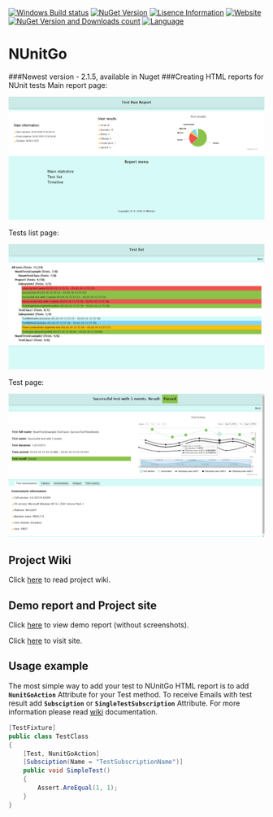 [![Windows Build status](https://ci.appveyor.com/api/projects/status/github/elv1s42/nunitgo?branch=master&svg=true)](https://ci.appveyor.com/project/elv1s42/nunitgo/branch/master)
[![NuGet Version](https://img.shields.io/nuget/v/NUnitGo.svg)](https://www.nuget.org/packages/NUnitGo/)
[![Lisence Information](https://img.shields.io/npm/l/express.svg)](https://github.com/elv1s42/NUnitGo/blob/master/LICENSE.txt)
[![Website](https://img.shields.io/badge/Website-visit-brightgreen.svg)](http://elv1s42.github.io/NUnitGo/)
[![NuGet Version and Downloads count](https://buildstats.info/nuget/NUnitGo)](https://www.nuget.org/packages/NUnitGo/)
[![Language](http://gh-toprated.info/Badges/LanguageBadge?user=elv1s42&repo=nunitgo)](https://github.com/elv1s42/NUnitGo)

# NUnitGo
###Newest version - 2.1.5, available in Nuget
###Creating HTML reports for NUnit tests
Main report page:
<p align="center">
  <img src="https://github.com/elv1s42/NUnitGo/blob/master/ReportScreenshots/mainPage.png?raw=true" alt="Main page screenshot">
</p>
Tests list page:
<p align="center">
  <img src="https://github.com/elv1s42/NUnitGo/blob/master/ReportScreenshots/testListPage.png?raw=true" alt="Test list page screenshot">
</p>
Test page:
<p align="center">
  <img src="https://github.com/elv1s42/NUnitGo/blob/master/ReportScreenshots/testPage.png?raw=true" alt="Test page screenshot">
</p>

## Project Wiki

Click [here](https://github.com/elv1s42/NUnitGo/wiki) to read project wiki.

## Demo report and Project site

Click [here](http://elv1s42.github.io/NUnitGo/ReportExample/) to view demo report (without screenshots).

Click [here](http://elv1s42.github.io/NUnitGo/) to visit site.

##  Usage example

The most simple way to add your test to NUnitGo HTML report is to add **`NunitGoAction`** Attribute for your Test method. To receive Emails with test result add **`Subsciption`** or **`SingleTestSubscription`** Attribute. For more information please read [wiki](https://github.com/elv1s42/NUnitGo/wiki) documentation.

```csharp
[TestFixture]
public class TestClass
{
    [Test, NunitGoAction]
    [Subsciption(Name = "TestSubscriptionName")]
    public void SimpleTest()
    {
        Assert.AreEqual(1, 1);
    }
}
```
